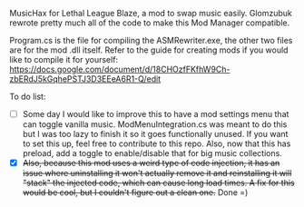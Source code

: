 MusicHax for Lethal League Blaze, a mod to swap music easily.
Glomzubuk rewrote pretty much all of the code to make this Mod Manager compatible.

Program.cs is the file for compiling the ASMRewriter.exe, the other two files are for the mod .dll itself.
Refer to the guide for creating mods if you would like to compile it for yourself: https://docs.google.com/document/d/18CHOzfFKfhW9Ch-zbERdJ5kGqhePSTJ3D3EEeA6R1-Q/edit

To do list:
- [ ] Some day I would like to improve this to have a mod settings menu that can toggle vanilla music. ModMenuIntegration.cs was meant to do this but I was too lazy to finish it so it goes functionally unused. If you want to set this up, feel free to contribute to this repo. Also, now that this has preload, add a toggle to enable/disable that for big music collections.
- [X] ~~Also, because this mod uses a weird type of code injection, it has an issue where uninstalling it won't actually remove it and reinstalling it will "stack" the injected code, which can cause long load times. A fix for this would be cool, but I couldn't figure out a clean one.~~ Done =)
